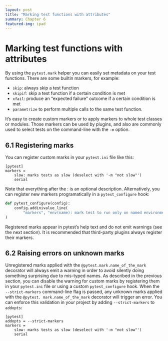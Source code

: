 ```yaml
---
layout: post
title: "Marking test functions with attributes"
summary: Chapter 6
featured-img: ipad
---
```


# Marking test functions with attributes

By using the `pytest.mark` helper you can easily set metadata on your test functions. There are some builtin
markers, for example:
- `skip`: always skip a test function
- `skipif`: skip a test function if a certain condition is met
- `xfail`: produce an “expected failure” outcome if a certain condition is met
- `parametrize` to perform multiple calls to the same test function.

It’s easy to create custom markers or to apply markers to whole test classes or modules. Those markers can be used
by plugins, and also are commonly used to select tests on the command-line with the `-m` option.

6.1 Registering marks
---
You can register custom marks in your `pytest.ini` file like this:
```
[pytest]
markers =
	slow: marks tests as slow (deselect with '-m "not slow"')
	serial
```
Note that everything after the : is an optional description.
Alternatively, you can register new markers programatically in a `pytest_configure` hook:
```python
def pytest_configure(config):
	config.addinivalue_line(
		"markers", "env(name): mark test to run only on named environment"
)
```
Registered marks appear in pytest’s help text and do not emit warnings (see the next section). It is recommended that
third-party plugins always register their markers.

6.2 Raising errors on unknown marks
---
Unregistered marks applied with the `@pytest.mark.name_of_the_mark` decorator will always emit a warning
in order to avoid silently doing something surprising due to mis-typed names. As described in the previous section,
you can disable the warning for custom marks by registering them in your `pytest.ini` file or using a custom
`pytest_configure` hook.
When the `--strict-markers` command-line flag is passed, any unknown marks applied with the `@pytest.
mark.name_of_the_mark` decorator will trigger an error. You can enforce this validation in your project by
adding `--strict-markers` to `addopts`:
```
[pytest]
addopts = --strict-markers
markers =
	slow: marks tests as slow (deselect with '-m "not slow"')
	serial
```
